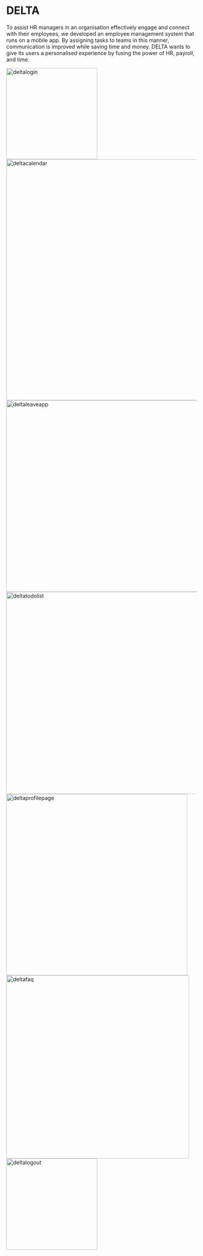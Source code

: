 # DELTA
 
To assist HR managers in an organisation effectively engage and connect with their employees, we developed an employee management system that runs on a mobile app. By assigning tasks to teams in this manner, communication is improved while saving time and money. DELTA wants to give its users a personalised experience by fusing the power of HR, payroll, and time.

<img width="241" alt="deltalogin" src="https://user-images.githubusercontent.com/88428142/196210179-cfb35c2a-5da5-4990-8e69-7d78a5566c28.png">

<img width="637" alt="deltacalendar" src="https://user-images.githubusercontent.com/88428142/196210218-3a3d1444-e8a7-4d6b-b40b-86882a680f03.png">

<img width="506" alt="deltaleaveapp" src="https://user-images.githubusercontent.com/88428142/196210244-3bf96d46-658d-452e-9eeb-dc5f7c8442d0.png">

<img width="534" alt="deltatodolist" src="https://user-images.githubusercontent.com/88428142/196210266-050d79dd-8bff-4296-a4d8-4f21a82c2bc2.png">

<img width="479" alt="deltaprofilepage" src="https://user-images.githubusercontent.com/88428142/196210296-53c37563-8e32-490c-ac93-df7dde14875d.png">

<img width="484" alt="deltafaq" src="https://user-images.githubusercontent.com/88428142/196210325-592d23e0-bc90-42ca-a5f8-953f93e35436.png">

<img width="241" alt="deltalogout" src="https://user-images.githubusercontent.com/88428142/196210336-438a1dbb-a813-4a3d-b507-33abaa7724e0.png">
